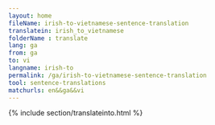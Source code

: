 ```yaml
---
layout: home
fileName: irish-to-vietnamese-sentence-translation
translatein: irish_to_vietnamese
folderName : translate
lang: ga
from: ga
to: vi
langname: irish-to
permalink: /ga/irish-to-vietnamese-sentence-translation
tool: sentence-translations
matchurls: en&&ga&&vi
---
```

{% include section/translateinto.html %}
